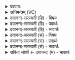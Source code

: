 <details><summary>पदपाठः</summary>

बृह॑स्पते। परि॑। दी॒य॒। रथे॑न। र॒क्षा॒हेति॑ रक्षः॒ऽहा। अ॒मित्रा॑न्। अ॒प॒बाध॑मान॒ इत्य॑प॒ऽबाध॑मानः। प्र॒भ॒ञ्जन्निति॑ प्रऽभ॒ञ्जन्। सेनाः॑। प्र॒मृ॒ण इति॑ प्रऽमृ॒णः। यु॒धा। जय॑न्। अ॒स्माक॑म्। ए॒धि। अ॒विता। रथा॑नाम्। ३६।
</details>

<details><summary>अधिमन्त्रम् (VC)</summary>

- इन्द्रो देवता
- अप्रतिरथ ऋषिः
- आर्षी त्रिष्टुप्
- धैवतः
</details>

<details><summary>दयानन्द-सरस्वती (हि) - विषयः</summary>

फिर भी उसी विषय को अगले मन्त्र में कहा है ॥
</details>

<details><summary>दयानन्द-सरस्वती (हि) - पदार्थः</summary>

पदार्थान्वयभाषाः -  हे (बृहस्पते) धार्मिकों वृद्धों वा सेनाओं के रक्षक जन ! (रक्षोहा) जो दुष्टों को मारने (अमित्रान्) शत्रुओं को (अपबाधमानः) दूर करने (प्रमृणः) अच्छे प्रकार मारने और (सेनाः) उनकी सेनाओं को (प्रभञ्जन्) भग्न करनेवाला तू (रथेन) रथसमूह से (युधा) युद्ध में शत्रुओं को (परि, दीया) सब ओर से काटता है, सो (जयन्) उत्कर्ष अर्थात् जय को प्राप्त होता हुआ (अस्माकम्) हम लोगों के (रथानाम्) रथों की (अविता) रक्षा करनेवाला (एधि) हो ॥३६ ॥
</details>

<details><summary>दयानन्द-सरस्वती (हि) - भावार्थः</summary>

भावार्थभाषाः -  राजा सेनापति और अपनी सेना को उत्साह कराता तथा शत्रुसेना को मारता हुआ धर्मात्मा प्रजाजनों की निरन्तर उन्नति करे ॥३६ ॥
</details>

<details><summary>दयानन्द-सरस्वती (सं) - विषयः</summary>

पुनस्तमेव विषयमाह ॥
</details>

<details><summary>दयानन्द-सरस्वती (सं) - पदार्थः</summary>

पदार्थान्वयभाषाः -  हे बृहस्पते ! यो रक्षोहाऽमित्रानपबाधमानः प्रमृणः सेनाः प्रभञ्जँस्त्वं रथेन युधा शत्रून् परिदीया, स जयन्नस्माकं रथानामवितैधि ॥३६ ॥
</details>

<details><summary>दयानन्द-सरस्वती (सं) - भावार्थः</summary>

भावार्थभाषाः -  राजा सेनापतिं स्वसेनां च वर्द्धयन् शत्रुसेनां हिंसन् धार्मिकीं प्रजां सततमुन्नयेत् ॥३६ ॥
</details>

<details><summary>सविता जोशी ← दयानन्दः (म) - भावार्थः</summary>

भावार्थभाषाः -  राजा व सेनापती यांनी आपल्या सेनेचा उत्साह वाढवावा व शत्रू सेनेचा संहार करून धार्मिक प्रजाजनांची सतत उन्नती करावी.
</details>
